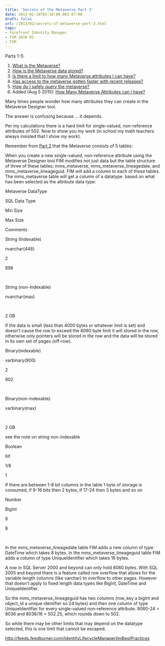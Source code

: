 ```yaml
---
title: 'Secrets of the Metaverse Part 3'
date: 2013-02-18T05:10:00.001-07:00
draft: false
url: /2013/02/secrets-of-metaverse-part-3.html
tags: 
- Forefront Identity Manager
- FIM 2010 R2
- FIM
---
```


Parts 1-5:

1.  [What is the Metaverse?](http://blog.ilmbestpractices.com/2013/02/secrets-of-metaverse-part-1.html)
2.  [How is the Metaverse data stored?](http://blog.ilmbestpractices.com/2013/02/secrets-of-metaverse-part-2.html)
3.  [Is there a limit to how many Metaverse attributes I can have?](http://blog.ilmbestpractices.com/2013/02/secrets-of-metaverse-part-3.html)
4.  [Has access to the metaverse gotten faster with recent releases?](http://blog.ilmbestpractices.com/2013/03/secrets-of-metaverse-part-4.html)
5.  [How do I safely query the metaverse?](http://blog.ilmbestpractices.com/2013/03/secrets-of-metaverse-part-5.html)
6.  Added (Aug 5 2015): [How Many Metaverse Attributes can I have?](http://blog.ilmbestpractices.com/2015/08/how-many-attributes-can-you-have-in.html)

Many times people wonder how many attributes they can create in the Metaverse Designer tool.

The answer is confusing because ... it depends.

Per my calculations there is a hard limit for single-valued, non-reference attributes of 502. Now to show you my work (in school my math teachers always insisted that I show my work).

Remember from [Part 2](http://blog.ilmbestpractices.com/2013/02/secrets-of-metaverse-part-2.html) that the Metaverse consists of 5 tables:

When you create a new single-valued, non-reference attribute using the Metaverse Designer tool FIM modifies not just data but the table structure of three of these tables: mms\_metaverse, mms\_metaverse\_lineagedate, and mms\_metaverse\_lineageguid. FIM will add a column to each of these tables. The mms\_metaverse table will get a column of a datatype  based on what has been selected as the attribute data type:

Metaverse DataType

SQL Data Type

Min Size

Max Size

Comments

String (Indexable)

nvarchar(448)

2

898

 

String (non-Indexable)

nvarchar(max)

 

2 GB

If the data is small (less than 4000 bytes or whatever limit is set) and doesn't cause the row to exceed the 8060 byte limit it will stored in the row, otherwise only pointers will be stored in the row and the data will be stored in its own set of pages (off-row).

Binary(indexable)

varbinary(900)

2

902

 

Binary(non-indexable)

varbinary(max)

 

2 GB

see the note on string non-indexable

Boolean

bit

1/8

1

If there are between 1-8 bit columns in the table 1 byte of storage is consumed, if 9-16 bits then 2 bytes, if 17-24 then 3 bytes and so on

Number

BigInt

8

8

 

In the mms\_metaverse\_lineagedate table FIM adds a new column of type DateTime which takes 8 bytes. In the mms\_metaverse\_lineageguid table FIM adds a column of type UniqueIdentifier which takes 16 bytes.

A row in SQL Server 2000 and beyond can only hold 8060 bytes. With SQL 2005 and beyond there is a feature called row overflow that allows for the variable length columns (like varchar) to overflow to other pages. However that doesn't apply to fixed length data types like BigInt, DateTime and UniqueIdentifier.

So the mms\_metaverse\_lineageguid has two columns (row\_key a bigInt and object\_id a unique identifier so 24 bytes) and then one column of type UniqueIdentifier for every single-valued non-reference attribute. 8060-24 = 8036 and 8036/16 = 502.25, which rounds down to 502.

So while there may be other limits that may depend on the datatype selected, this is one limit that cannot be escaped.

http://feeds.feedburner.com/IdentityLifecycleManagerilmBestPractices